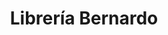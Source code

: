 ---
title: "Librería Bernardo"
url: /san-jose/libreria-bernardo-carlos-pellegrini/
shop: Kopieren
---